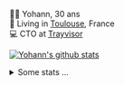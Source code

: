 <p>
  👨🏻 <bold>Yohann</bold>, 30 ans<br/>
  💼 Living in <a href="https://www.google.com/maps?q=toulouse">Toulouse</a>, France<br/>
  💻 CTO at <a href="https://trayvisor.com/">Trayvisor</a><br/>
</p>

<a href="https://github.com/anuraghazra/github-readme-stats"><img align="center" src="https://github-readme-stats-dviw-8taegaswk-yohann84ls-projects.vercel.app//api?username=yohann84L&show_icons=true&include_all_commits=true" alt="Yohann's github stats" /> </a>


<details>
  <summary>Some stats ...</summary><br/>
  

<!--START_SECTION:waka-->
![Code Time](http://img.shields.io/badge/Code%20Time-1%2C373%20hrs%204%20mins-blue)

![Profile Views](http://img.shields.io/badge/Profile%20Views-0-blue)

**🐱 My GitHub Data** 

> 📦 441.0 kB Used in GitHub's Storage 
 > 
> 🏆 613 Contributions in the Year 2025
 > 
> 🚫 Not Opted to Hire
 > 
> 📜 26 Public Repositories 
 > 
> 🔑 21 Private Repositories 
 > 
**I'm an Early 🐤** 

```text
🌞 Morning                36842 commits       ███████░░░░░░░░░░░░░░░░░░   29.32 % 
🌆 Daytime                73015 commits       ███████████████░░░░░░░░░░   58.11 % 
🌃 Evening                15608 commits       ███░░░░░░░░░░░░░░░░░░░░░░   12.42 % 
🌙 Night                  181 commits         ░░░░░░░░░░░░░░░░░░░░░░░░░   00.14 % 
```
📅 **I'm Most Productive on Wednesday** 

```text
Monday                   24277 commits       █████░░░░░░░░░░░░░░░░░░░░   19.32 % 
Tuesday                  23575 commits       █████░░░░░░░░░░░░░░░░░░░░   18.76 % 
Wednesday                25259 commits       █████░░░░░░░░░░░░░░░░░░░░   20.10 % 
Thursday                 25218 commits       █████░░░░░░░░░░░░░░░░░░░░   20.07 % 
Friday                   25008 commits       █████░░░░░░░░░░░░░░░░░░░░   19.90 % 
Saturday                 912 commits         ░░░░░░░░░░░░░░░░░░░░░░░░░   00.73 % 
Sunday                   1397 commits        ░░░░░░░░░░░░░░░░░░░░░░░░░   01.11 % 
```


📊 **This Week I Spent My Time On** 

```text
🕑︎ Time Zone: Europe/Paris

💬 Programming Languages: 
Image (svg)              8 hrs 52 mins       ██████████████████████░░░   86.41 % 
Other                    1 hr 23 mins        ███░░░░░░░░░░░░░░░░░░░░░░   13.59 % 

🔥 Editors: 
Zed                      10 hrs 16 mins      █████████████████████████   100.00 % 

💻 Operating System: 
Mac                      10 hrs 16 mins      █████████████████████████   100.00 % 
```

**I Mostly Code in Python** 

```text
Python                   26 repos            ██████████████░░░░░░░░░░░   54.17 % 
Jupyter Notebook         4 repos             ██░░░░░░░░░░░░░░░░░░░░░░░   08.33 % 
JavaScript               3 repos             ██░░░░░░░░░░░░░░░░░░░░░░░   06.25 % 
HTML                     2 repos             █░░░░░░░░░░░░░░░░░░░░░░░░   04.17 % 
Shell                    1 repo              █░░░░░░░░░░░░░░░░░░░░░░░░   02.08 % 
```




 Last Updated on 29/09/2025 00:46:09 UTC
<!--END_SECTION:waka-->
